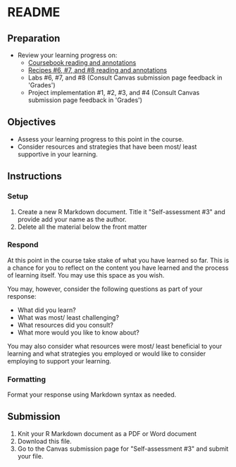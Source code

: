 # README

<!-- REMEMBER:
You can preview a formatted version of this README.md document by clicking the 'Preview' button in the RStudio toolbar.
-->

## Preparation

- Review your learning progress on:
  - [Coursebook reading and annotations](https://lin380.github.io/coursebook/)
  - [Recipes #6, #7, and #8 reading and annotations](https://lin380.github.io/tadr/articles/index.html)
  - Labs #6, #7, and #8 (Consult Canvas submission page feedback in 'Grades')
  - Project implementation #1, #2, #3, and #4 (Consult Canvas submission page feedback in 'Grades')

## Objectives

- Assess your learning progress to this point in the course.
- Consider resources and strategies that have been most/ least supportive in your learning.

## Instructions

### Setup

1. Create a new R Markdown document. Title it "Self-assessment #3" and provide add your name as the author.
2. Delete all the material below the front matter

### Respond

At this point in the course take stake of what you have learned so far. This is a chance for you to reflect on the content you have learned and the process of learning itself. You may use this space as you wish. 

You may, however, consider the following questions as part of your response: 

- What did you learn?
- What was most/ least challenging?
- What resources did you consult? 
- What more would you like to know about?

You may also consider what resources were most/ least beneficial to your learning and what strategies you employed or would like to consider employing to support your learning.

### Formatting

Format your response using Markdown syntax as needed.

## Submission

1. Knit your R Markdown document as a PDF or Word document
2. Download this file.
3. Go to the Canvas submission page for "Self-assessment #3" and submit your file. 
